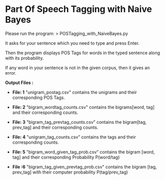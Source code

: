 # Part Of Speech Tagging with Naive Bayes

Please run the program: > POSTagging_with_NaiveBayes.py

It asks for your sentence which you need to type and press Enter.

Then the program displays POS Tags for words in the typed sentence along with its probability.

If any word in your sentence is not in the given corpus, then it gives an error.

**Output Files :**

- **File: 1** "unigram_postag.csv" contains the unigrams and their corresponding POS Tags.

- **File: 2** "bigram_wordtag_counts.csv" contains the bigrams[word, tag] and their corresponding counts.

- **File: 3** "bigram_tag_prevtag_counts.csv” contains the bigram[tag, prev_tag] and their corresponding counts.

- **File: 4** "unigram_tag_counts.csv” contains the tags and their corresponding counts.

- **File: 5** "bigram_word_given_tag_prob.csv” contains the bigram [word, tag] and their corresponding Probability P(word/tag)

- **File :6** "bigram_tag_given_prevtag_prob.csv" contains the bigram [tag, prev_tag] with their computer probability P(tag/prev_tag) 


